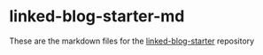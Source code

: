 # linked-blog-starter-md

These are the markdown files for the [linked-blog-starter](https://github.com/VinnyE/linked-blog-starter) repository
